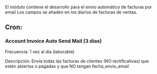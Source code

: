 El módulo contiene el desarrollo para el envío automático de facturas por email
Los campos se añaden en los diarios de facturas de ventas.

## Cron:

### Account Invoice Auto Send Mail (3 dias)
Frecuencia: 1 vez al día (laborable)

Descripción: Envía todas las facturas de clientes (NO rectificativas) que estén abiertas o pagadas y que NO tengan fecha_envio_email
